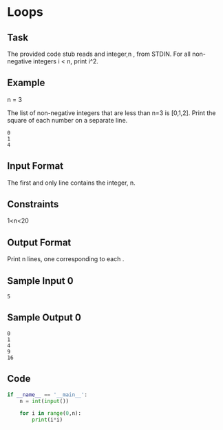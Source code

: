 # Loops

## Task
The provided code stub reads and integer,n , from STDIN. For all non-negative integers i < n, print i^2.

## Example
n = 3

The list of non-negative integers that are less than n=3 is [0,1,2]. Print the square of each number on a separate line.

    0
    1
    4
## Input Format

The first and only line contains the integer, n.

## Constraints

1<n<20

## Output Format

Print n lines, one corresponding to each .

## Sample Input 0

    5
## Sample Output 0

    0
    1
    4
    9
    16

## Code

```python
if __name__ == '__main__':
    n = int(input())

    for i in range(0,n):
        print(i*i)
```
